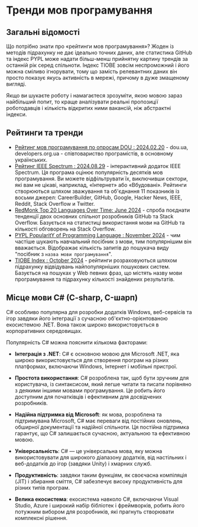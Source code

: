 # Тренди мов програмування

## Загальні відомості

Що потрібно знати про «рейтинги мов програмування»? Жоден із методів підрахунку не дає ідеально точних даних, але статистика GitHub та індекс PYPL може надати більш-менш прийнятну картину трендів за останній рік серед спільноти. Індекс TIOBE зовсім неспроможний і його можна сміливо ігнорувати, тому що замість релевантних даних він просто показує якусь активність в мережі, причому в дуже змащеному вигляді.

Якщо ви шукаєте роботу і намагаєтеся зрозуміти, якою мовою зараз найбільший попит, то краще аналізувати реальні пропозиції роботодавців і кількість відкритих ними вакансій, ніж абстрактні індекси.

## Рейтинги та тренди

- [Рейтинг мов програмування по опросам DOU : 2024.02.20](https://dou.ua/lenta/articles/language-rating-2024/) - dou.ua, developers.org.ua - співтовариство програмістів, в основному українських.
- [Рейтинг IEEE Spectrum : 2024.08.29](https://spectrum.ieee.org/top-programming-languages/) - інтерактивний додаток IEEE Spectrum. Ця програма оцінює популярність десятків мов програмування. Ви можете відфільтрувати їх, виключивши сектори, які вам не цікаві, наприклад, «Інтернет» або «Вбудовані». Рейтинги створюються шляхом зважування та об'єднання 11 показників із восьми джерел: CareerBuilder, GitHub, Google, Hacker News, IEEE, Reddit, Stack Overflow и Twitter.
- [RedMonk Top 20 Languages Over Time: June 2024](https://redmonk.com/rstephens/2024/09/12/top20-jun2024/) - спроба поєднати тенденції двох основних спільнот розробників GitHub та Stack Overflow. Базується на статистиці використання мови на GitHub та кількості обговорень на Stack Overflow.
- [PYPL PopularitY of Programming Language : November 2024](https://pypl.github.io/) - чим частіше шукають навчальний посібник з мови, тим популярнішим він вважається. Відображає кількість запитів до пошукача виду "посібник з `назва мови програмування`".
- [TIOBE Index : October 2024](https://www.tiobe.com/tiobe-index/) - рейтинги розраховуються шляхом підрахунку відвідувань найпопулярніших пошукових систем. Базується на пошуках у Web певних фраз, що містять назву мови програмування та підрахунку кількості знайдених результатів.

## Місце мови C# (C-sharp, C-шарп)

C# особливо популярна для розробки додатків Windows, веб-сервісів та ігор завдяки його інтеграції з сучасною об'єктно-орієнтованою екосистемою .NET. Вона також широко використовується в корпоративних середовищах.

Популярність C# можна пояснити кількома факторами:

- **Інтеграція з .NET**: C# є основною мовою для Microsoft .NET, яка широко використовується для створення програм на різних платформах, включаючи Windows, Інтернет і мобільні пристрої.

- **Простота використання**: C# розроблена так, щоб бути зручним для користувача, із синтаксисом, який легше читати та писати порівняно з деякими іншими мовами програмування. Це робить його доступним для початківців і ефективним для досвідчених розробників.

- **Надійна підтримка від Microsoft**: як мова, розроблена та підтримувана Microsoft, C# має переваги від постійних оновлень, обширної документації та надійної спільноти. Ця постійна підтримка гарантує, що C# залишається сучасною, актуальною та ефективною мовою.

- **Універсальність**: C# — це універсальна мова, яку можна використовувати для широкого діапазону додатків, від настільних і веб-додатків до ігор (завдяки Unity) і хмарних служб.

- **Продуктивність**: завдяки таким функціям, як своєчасна компіляція (JIT) і збирання сміття, C# забезпечує високу продуктивність для різних типів програм.

- **Велика екосистема**: екосистема навколо C#, включаючи Visual Studio, Azure і широкий набір бібліотек і фреймворків, робить його потужним вибором для розробників, які прагнуть створювати комплексні рішення.

